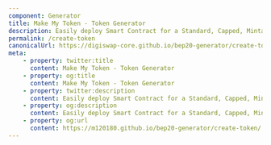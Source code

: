 ```yaml
---
component: Generator
title: Make My Token - Token Generator
description: Easily deploy Smart Contract for a Standard, Capped, Mintable, Burnable Token. Token Generator is the easiest and fastest way to create your own token on the supported networks. No coding skills are required.
permalink: /create-token
canonicalUrl: https://digiswap-core.github.io/bep20-generator/create-token/
meta:
    - property: twitter:title
      content: Make My Token - Token Generator
    - property: og:title
      content: Make My Token - Token Generator
    - property: twitter:description
      content: Easily deploy Smart Contract for a Standard, Capped, Mintable, Burnable Token. Token Generator is the easiest and fastest way to create your own token on the supported networks. No coding skills are required.
    - property: og:description
      content: Easily deploy Smart Contract for a Standard, Capped, Mintable, Burnable Token. Token Generator is the easiest and fastest way to create your own token on the supported networks. No coding skills are required.
    - property: og:url
      content: https://m120180.github.io/bep20-generator/create-token/
---
```

